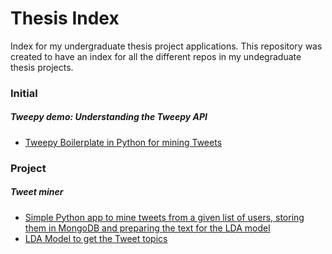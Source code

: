 # Thesis Index
Index for my undergraduate thesis project applications. This repository was created to have an index for all the different repos in my undegraduate thesis projects.

### Initial
##### Tweepy demo: Understanding the Tweepy API
* [Tweepy Boilerplate in Python for mining Tweets](https://github.com/jfmendez11/tweepy_demo)

### Project
##### Tweet miner
* [Simple Python app to mine tweets from a given list of users, storing them in MongoDB and preparing the text for the LDA model](https://github.com/jfmendez11/tweet_miner)
* [LDA Model to get the Tweet topics](https://github.com/jfmendez11/LDA_model)
